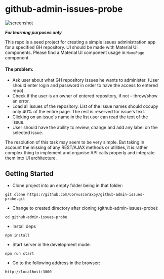 # github-admin-issues-probe
![screenshot](https://github.com/proficiat/github-admin-issues-probe/blob/master/2016-09-28.png)

***For learning purposes only***

This repo is a seed project for creating a simple issues administration app for a specified GH repository.
UI should be made with Material UI components. Please find a Material UI component usage in `HomePage` component.

#### The problem:

* Ask user about what GH repository issues he wants to administer. (User should enter login and password in order to have the access to entered repo).
* Check if the user is an owner of entered repository, if not - throw/show an error.
* Load all issues of the repository. List of the issue names should occupy only 40% of the entire page. The rest is reserved for issue's text.
* Clicking on an issue's name in the list user can read the text of the issue.
* User should have the ability to review, change and add any label on the selected issue.

The resolution of this task may seem to be very simple.
But taking in account the missing of any REST/AJAX methods or utilities, it is rather complex thing to implement and organise API calls properly and integrate them into UI architecture.

## Getting Started

* Clone project into an empty folder being in that folder:
```
git clone https://github.com/Corvuscoraxpy/github-admin-issues-probe.git
```

* Change to created directory after cloning (github-admin-issues-probe):

```
cd github-admin-issues-probe
```

* Install deps

```
npm install
```

* Start server in the development mode:

```
npm run start
```

* Go to the following address in the browser:

```
http://localhost:3000
```
